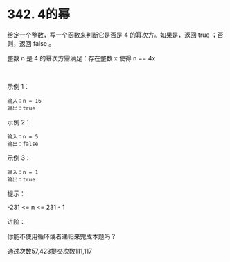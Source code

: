 # 342. 4的幂

给定一个整数，写一个函数来判断它是否是 4 的幂次方。如果是，返回 true ；否则，返回 false 。

整数 n 是 4 的幂次方需满足：存在整数 x 使得 n == 4x

 

示例 1：

```
输入：n = 16
输出：true
```


示例 2：

```
输入：n = 5
输出：false
```

示例 3：

```
输入：n = 1
输出：true
```

提示：

-231 <= n <= 231 - 1
 

进阶：

你能不使用循环或者递归来完成本题吗？

通过次数57,423提交次数111,117

